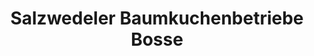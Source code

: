 ---
title: "Salzwedeler Baumkuchenbetriebe Bosse"
url: /salzwedel/salzwedeler-baumkuchenbetriebe-bosse/
shop: Bäckerei
---